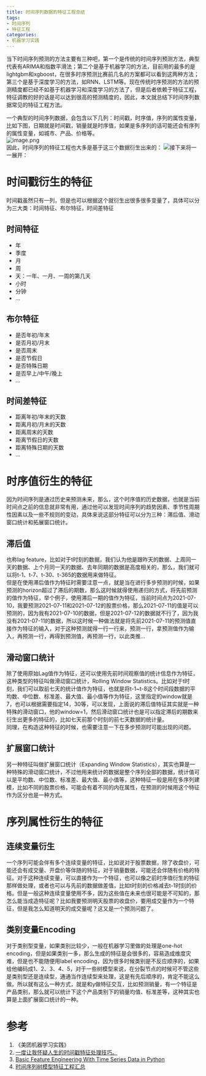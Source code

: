 ```yaml
---
title: 时间序列数据的特征工程总结
tags:
- 时间序列
- 特征工程
categories:
- 机器学习实践
---
```


当下时间序列预测的方法主要有三种吧，第一个是传统的时间序列预测方法，典型代表有ARIMA和指数平滑法；第二个是基于机器学习的方法，目前用的最多的是lightgbm和xgboost，在很多时序预测比赛前几名的方案都可以看到这两种方法；第三个是基于深度学习的方法，如RNN、LSTM等。现在传统时序预测的方法的预测精度都已经不如基于机器学习和深度学习的方法了，但是后者依赖于特征工程，特征调教的好的话是可以达到很高的预测精度的，因此，本文就总结下时间序列数据常见的特征工程方法。<br />

一个典型的时间序列数据，会包含以下几列：时间戳，时序值，序列的属性变量，比如下图，日期就是时间戳，销量就是时序值，如果是多序列的话可能还会有序列的属性变量，如城市、产品、价格等。<br />
![image.png](https://cdn.nlark.com/yuque/0/2021/png/764062/1625930948808-5fa93c14-0cbd-4aa6-bcb3-72da3ce43176.png#align=left&display=inline&height=151)<br />
因此，时间序列的特征工程也大多是基于这三个数据衍生出来的：
![](https://cdn.nlark.com/yuque/0/2021/jpeg/764062/1625934882012-f1feb04c-b9a7-4dda-85db-53aef26727ca.jpeg)接下来将一一展开：
<a name="ayMJm"></a>

# 时间戳衍生的特征
时间戳虽然只有一列，但是也可以根据这个就衍生出很多很多变量了，具体可以分为三大类：时间特征、布尔特征，时间差特征
<a name="JLCjk"></a>

## 时间特征

- 年
- 季度
- 月
- 周
- 天：一年、一月、一周的第几天
- 小时
- 分钟
- ...
<a name="YHwlX"></a>

## 布尔特征

- 是否年初/年末
- 是否月初/月末
- 是否周末
- 是否节假日
- 是否特殊日期
- 是否早上/中午/晚上
- ...
<a name="8UvOr"></a>

## 时间差特征

- 距离年初/年末的天数
- 距离月初/月末的天数
- 距离周末的天数
- 距离节假日的天数
- 距离特殊日期的天数
- ...
<a name="wnRgL"></a>

# 时序值衍生的特征
因为时间序列是通过历史来预测未来，那么，这个时序值的历史数据，也就是当前时间点之前的信息就非常有用，通过他可以发现时间序列的趋势因素、季节性周期性因素以及一些不规则的变动，具体来说这部分特征可以分为三种：滞后值、滑动窗口统计和拓展窗口统计。
<a name="YXNqf"></a>

## 滞后值
也称lag feature，比如对于t时刻的数据，我们认为他是跟昨天的数据、上周同一天的数据、上个月同一天的数据、去年同期的数据是高度相关的，那么，我们就可以将t-1、t-7、t-30、t-365的数据用来做特征。<br />但是在使用滞后值作为特征时需要注意一点，就是当在进行多步预测的时候，如果预测的horizon超过了滞后的期数，那么这时候就得使用递归的方式，将先前预测的值作为特征，举个例子，使用滞后一期的值作为特征，当前时间点为2021-07-10，我要预测2021-07-11和2021-07-12的股票价格，那么2021-07-11的值是可以预测的，因为我有2021-07-10的数据，但是2021-07-12的数据就不行了，因为我没有2021-07-11的数据，所以这时候一种做法就是将先前2021-07-11的预测值直接作为特征的输入，对于这种预测就得一行一行来，预测一行，拿预测值作为输入，再预测一行，再得到预测值，再预测一行，以此类推...
<a name="P4fWX"></a>

## 滑动窗口统计
除了使用原始Lag值作为特征，还可以使用先前时间观察值的统计信息作为特征，这种类型的特征叫做滑动窗口统计，Rolling Window Statistics。比如对于t时刻，我们可以取前七天的统计值作为特征，也就是将t-1~t-8这个时间段数据的平均数、中位数、标准差、最大值、最小值等作为特征，这里指定的window就是7，也可以根据需要指定14，30等，可以发现，上面说的滞后值特征其实就是一种特殊的滑动窗口，他的window=1，然后滑动窗口统计也是可以指定滞后的期数来衍生出更多的特征的，比如七天前那个时刻的前七天数据的统计量。<br />同理，在构造这种特征的时候，也需要注意一下在多步预测时可能出现的问题。
<a name="pxjRE"></a>

## 扩展窗口统计
另一种特征叫做扩展窗口统计（Expanding Window Statistics），其实也算是一种特殊的滑动窗口统计，不过他用来统计的数据是整个序列全部的数据，统计值可以是平均数、中位数、标准差、最大值、最小值等，这种特征一般是用在多序列建模，比如不同的股票价格，可能会有着不同的内在属性，在预测的时候用这个特征作为区分也是一种方式。
<a name="KCYYO"></a>

# 序列属性衍生的特征
<a name="CpZXA"></a>

## 连续变量衍生
一个序列可能会伴有多个连续变量的特征，比如说对于股票数据，除了收盘价，可能还会有成交量、开盘价等伴随的特征，对于销量数据，可能还会伴随有价格的特征。对于这种连续变量，可以直接作为一个特征，也可以像之前时序值衍生的特征那样做处理，或者也可以与先前的数据做差值，比如t时刻的价格减去t-1时刻的价格。但是一般这种连续变量使用不多，因为这些值在未来也很可能是不可知的，那怎么能当成造特征呢？比如我要预测明天股票的收盘价，要用成交量作为一个特征，但是我怎么知道明天的成交量呢？这又是一个预测问题了。
<a name="Ui5Tb"></a>

## 类别变量Encoding
对于类别型变量，如果类别比较少，一般在机器学习里做的处理是one-hot encoding，但是如果类别一多，那么生成的特征是会很多的，容易造成维度灾难，但是也不能随便用label encoding，因为很多时候类别是不反应顺序的，如果给他编码成1、2、3、4、5，对于一些树模型来说，在分裂节点的时候可不管这些是类别型还是连续型，通通当作连续型来处理，这是有先后顺序的，肯定不能这么做。所以就有这么一种方式，就是和y做特征交互，比如预测销量，有一个特征是产品类别，那么就可以统计下这个产品类别下的销量均值、标准差等，这种其实也算是上面扩展窗口统计的一种。
<a name="J9fMZ"></a>

# 参考

1. 《美团机器学习实践》
1. [一度让我怀疑人生的时间戳特征处理技巧。](https://mp.weixin.qq.com/s/dUdGhWY8l77f1TiPsnjMQA)
1. [Basic Feature Engineering With Time Series Data in Python](https://machinelearningmastery.com/basic-feature-engineering-time-series-data-python/)
1. [时间序列树模型特征工程汇总](https://blog.csdn.net/fitzgerald0/article/details/104029842)



